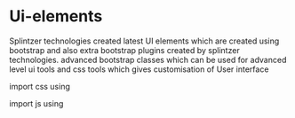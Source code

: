 # Ui-elements
Splintzer technologies created latest UI elements which are created using bootstrap and also extra bootstrap plugins created by splintzer technologies. advanced bootstrap classes which can be used for advanced level ui tools and css tools which gives customisation of User interface


import css using 

<link rel="stylesheet" href="https://splintzer-technologies.github.io/Ui-elements/splintzerElements.css" ></lilnk>
import js using 
<script src="https://splintzer-technologies.github.io/Ui-elements/elements.js type="module"></script>
